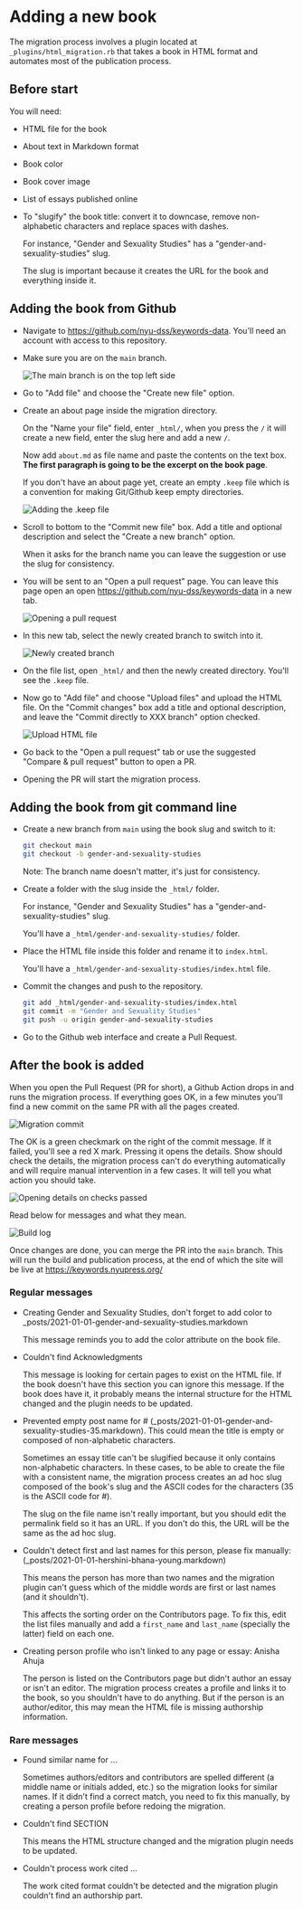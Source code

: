 # Adding a new book

The migration process involves a plugin located at
`_plugins/html_migration.rb` that takes a book in HTML format and
automates most of the publication process.

## Before start

You will need:

* HTML file for the book
* About text in Markdown format
* Book color
* Book cover image
* List of essays published online
* To "slugify" the book title: convert it to downcase, remove
  non-alphabetic characters and replace spaces with dashes.

  For instance, "Gender and Sexuality Studies" has
  a "gender-and-sexuality-studies" slug.

  The slug is important because it creates the URL for the book and
  everything inside it.

## Adding the book from Github

* Navigate to <https://github.com/nyu-dss/keywords-data>.  You'll need
  an account with access to this repository.

* Make sure you are on the `main` branch.

  ![The main branch is on the top left side](images/navbar.png)

* Go to "Add file" and choose the "Create new file" option.

* Create an about page inside the migration directory.

  On the "Name your file" field, enter `_html/`, when you press the `/`
  it will create a new field, enter the slug here and add a new `/`.

  Now add `about.md` as file name and paste the contents on the text
  box.  **The first paragraph is going to be the excerpt on the book
  page**.

  If you don't have an about page yet, create an empty `.keep` file
  which is a convention for making Git/Github keep empty directories.

  ![Adding the .keep file](images/keep.png)

* Scroll to bottom to the "Commit new file" box.  Add a title and
  optional description and select the "Create a new branch" option.

  When it asks for the branch name you can leave the suggestion or use
  the slug for consistency.

* You will be sent to an "Open a pull request" page.  You can leave this
  page open an open <https://github.com/nyu-dss/keywords-data> in a new
  tab.

  ![Opening a pull request](images/pr.png)

* In this new tab, select the newly created branch to switch into it.

  ![Newly created branch](images/directory.png)

* On the file list, open `_html/` and then the newly created directory.
  You'll see the `.keep` file.

* Now go to "Add file" and choose "Upload files" and upload the HTML
  file.  On the "Commit changes" box add a title and optional description,
  and leave the "Commit directly to XXX branch" option checked.

  ![Upload HTML file](images/upload_html_file.png)

* Go back to the "Open a pull request" tab or use the suggested "Compare
  & pull request" button to open a PR.

* Opening the PR will start the migration process.

## Adding the book from git command line

* Create a new branch from `main` using the book slug and switch to it:

  ```bash
  git checkout main
  git checkout -b gender-and-sexuality-studies
  ```

  Note: The branch name doesn't matter, it's just for consistency.

* Create a folder with the slug inside the `_html/` folder.

  For instance, "Gender and Sexuality Studies" has
  a "gender-and-sexuality-studies" slug.

  You'll have a `_html/gender-and-sexuality-studies/` folder.

* Place the HTML file inside this folder and rename it to `index.html`.

  You'll have a `_html/gender-and-sexuality-studies/index.html` file.

* Commit the changes and push to the repository.

  ```bash
  git add _html/gender-and-sexuality-studies/index.html
  git commit -m "Gender and Sexuality Studies"
  git push -u origin gender-and-sexuality-studies
  ```

* Go to the Github web interface and create a Pull Request.


## After the book is added

When you open the Pull Request (PR for short), a Github Action drops in
and runs the migration process.  If everything goes OK, in a few minutes
you'll find a new commit on the same PR with all the pages created.

![Migration commit](images/automatic_commit.png)

The OK is a green checkmark on the right of the commit message.  If it
failed, you'll see a red X mark.  Pressing it opens the details.  Show
should check the details, the migration process can't do everything
automatically and will require manual intervention in a few cases.  It
will tell you what action you should take.

![Opening details on checks passed](images/checks_passed.png)

Read below for messages and what they mean.

![Build log](images/build_log.png)

Once changes are done, you can merge the PR into the `main` branch.
This will run the build and publication process, at the end of which the
site will be live at <https://keywords.nyupress.org/>

### Regular messages

* Creating Gender and Sexuality Studies, don't forget to add color to _posts/2021-01-01-gender-and-sexuality-studies.markdown 

  This message reminds you to add the color attribute on the book file.

* Couldn't find Acknowledgments

  This message is looking for certain pages to exist on the HTML file.
  If the book doesn't have this section you can ignore this message.  If
  the book does have it, it probably means the internal structure for
  the HTML changed and the plugin needs to be updated.

* Prevented empty post name for # (_posts/2021-01-01-gender-and-sexuality-studies-35.markdown).  This could mean the title is empty or composed of non-alphabetic characters. 

  Sometimes an essay title can't be slugified because it only contains
  non-alphabetic characters.  In these cases, to be able to create the
  file with a consistent name, the migration process creates an ad hoc
  slug composed of the book's slug and the ASCII codes for the
  characters (35 is the ASCII code for #).

  The slug on the file name isn't really important, but you should edit
  the permalink field so it has an URL.  If you don't do this, the URL
  will be the same as the ad hoc slug.

* Couldn't detect first and last names for this person, please fix manually: (_posts/2021-01-01-hershini-bhana-young.markdown) 

  This means the person has more than two names and the migration plugin
  can't guess which of the middle words are first or last names (and it
  shouldn't).

  This affects the sorting order on the Contributors page.  To fix this,
  edit the list files manually and add a `first_name` and `last_name`
  (specially the latter) field on each one.

* Creating person profile who isn't linked to any page or essay: Anisha Ahuja

  The person is listed on the Contributors page but didn't author an
  essay or isn't an editor.  The migration process creates a profile and
  links it to the book, so you shouldn't have to do anything.  But if
  the person is an author/editor, this may mean the HTML file is missing
  authorship information.

### Rare messages

* Found similar name for ...

  Sometimes authors/editors and contributors are spelled different (a
  middle name or initials added, etc.) so the migration looks for
  similar names.  If it didn't find a correct match, you need to fix
  this manually, by creating a person profile before redoing the
  migration.

* Couldn't find SECTION

  This means the HTML structure changed and the migration plugin needs
  to be updated.

* Couldn't process work cited ...

  The work cited format couldn't be detected and the migration plugin
  couldn't find an authorship part.
